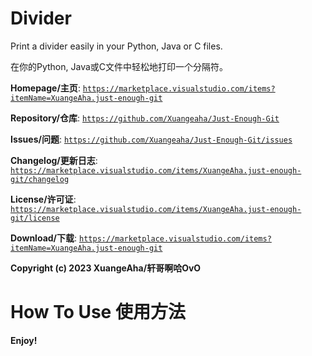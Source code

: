 # Divider

Print a divider easily in your Python, Java or C files.

在你的Python, Java或C文件中轻松地打印一个分隔符。

**Homepage/主页**: [`https://marketplace.visualstudio.com/items?itemName=XuangeAha.just-enough-git`](https://marketplace.visualstudio.com/items?itemName=XuangeAha.just-enough-git)

**Repository/仓库**: [`https://github.com/Xuangeaha/Just-Enough-Git`](https://github.com/Xuangeaha/Just-Enough-Git)

**Issues/问题**: [`https://github.com/Xuangeaha/Just-Enough-Git/issues`](https://github.com/Xuangeaha/Just-Enough-Git/issues)

**Changelog/更新日志**: [`https://marketplace.visualstudio.com/items/XuangeAha.just-enough-git/changelog`](https://marketplace.visualstudio.com/items/XuangeAha.just-enough-git/changelog)

**License/许可证**: [`https://marketplace.visualstudio.com/items/XuangeAha.just-enough-git/license`](https://marketplace.visualstudio.com/items/XuangeAha.just-enough-git/license)

**Download/下载**: [`https://marketplace.visualstudio.com/items?itemName=XuangeAha.just-enough-git`](https://marketplace.visualstudio.com/items?itemName=XuangeAha.just-enough-git)

**Copyright (c) 2023 XuangeAha/轩哥啊哈OvO**

# How To Use 使用方法


**Enjoy!**
